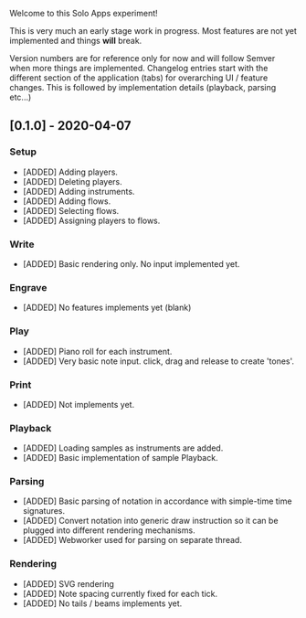 Welcome to this Solo Apps experiment!

This is very much an early stage work in progress. Most features are not yet implemented and things **will** break.

Version numbers are for reference only for now and will follow Semver when more things are implemented. Changelog entries start with the different section of the application (tabs) for overarching UI / feature changes. This is followed by implementation details (playback, parsing etc...)

## [0.1.0] - 2020-04-07
### Setup
- [ADDED] Adding players.
- [ADDED] Deleting players.
- [ADDED] Adding instruments.
- [ADDED] Adding flows.
- [ADDED] Selecting flows.
- [ADDED] Assigning players to flows.

### Write
- [ADDED] Basic rendering only. No input implemented yet.

### Engrave
- [ADDED] No features implements yet (blank)

### Play
- [ADDED] Piano roll for each instrument.
- [ADDED] Very basic note input. click, drag and release to create 'tones'.

### Print
- [ADDED] Not implements yet.

### Playback
- [ADDED] Loading samples as instruments are added.
- [ADDED] Basic implementation of sample Playback.

### Parsing
- [ADDED] Basic parsing of notation in accordance with simple-time time signatures.
- [ADDED] Convert notation into generic draw instruction so it can be plugged into different
          rendering mechanisms.
- [ADDED] Webworker used for parsing on separate thread.

### Rendering
- [ADDED] SVG rendering
- [ADDED] Note spacing currently fixed for each tick. 
- [ADDED] No tails / beams implements yet.